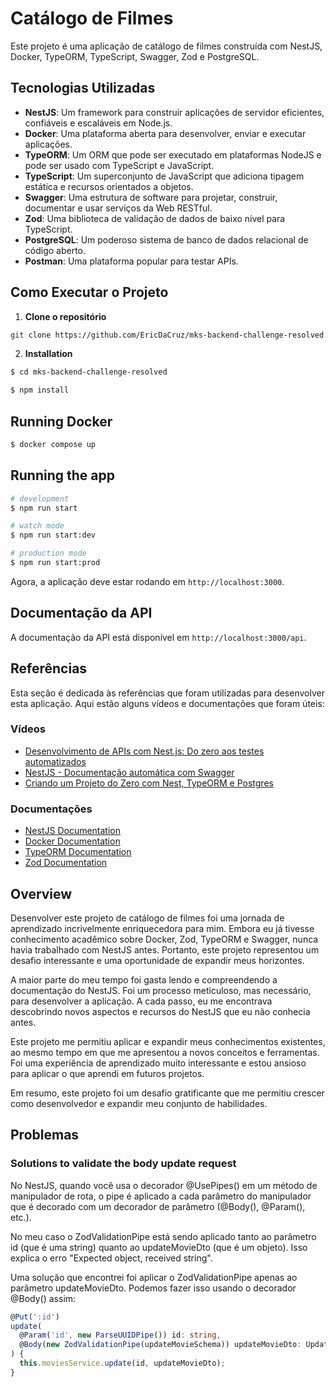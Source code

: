 # Catálogo de Filmes

Este projeto é uma aplicação de catálogo de filmes construída com NestJS, Docker, TypeORM, TypeScript, Swagger, Zod e PostgreSQL.

## Tecnologias Utilizadas

- **NestJS**: Um framework para construir aplicações de servidor eficientes, confiáveis e escaláveis em Node.js.
- **Docker**: Uma plataforma aberta para desenvolver, enviar e executar aplicações.
- **TypeORM**: Um ORM que pode ser executado em plataformas NodeJS e pode ser usado com TypeScript e JavaScript.
- **TypeScript**: Um superconjunto de JavaScript que adiciona tipagem estática e recursos orientados a objetos.
- **Swagger**: Uma estrutura de software para projetar, construir, documentar e usar serviços da Web RESTful.
- **Zod**: Uma biblioteca de validação de dados de baixo nível para TypeScript.
- **PostgreSQL**: Um poderoso sistema de banco de dados relacional de código aberto.
- **Postman**: Uma plataforma popular para testar APIs.

## Como Executar o Projeto

1. **Clone o repositório**

```bash
git clone https://github.com/EricDaCruz/mks-backend-challenge-resolved.git

```

2. **Installation**

```bash
$ cd mks-backend-challenge-resolved

$ npm install
```

## Running Docker

```bash
$ docker compose up
```

## Running the app

```bash
# development
$ npm run start

# watch mode
$ npm run start:dev

# production mode
$ npm run start:prod


```

Agora, a aplicação deve estar rodando em `http://localhost:3000`.

## Documentação da API

A documentação da API está disponível em `http://localhost:3000/api`.

## Referências

Esta seção é dedicada às referências que foram utilizadas para desenvolver esta aplicação. Aqui estão alguns vídeos e documentações que foram úteis:

### Vídeos

- [Desenvolvimento de APIs com Nest.js: Do zero aos testes automatizados](https://www.youtube.com/watch?v=yggaGQnsnxo&t=3568s)
- [NestJS - Documentação automática com Swagger](https://www.youtube.com/watch?v=fshX_252HbU)
- [Criando um Projeto do Zero com Nest, TypeORM e Postgres](https://www.youtube.com/watch?v=JlTdfXlIuEc)

### Documentações

- [NestJS Documentation](https://docs.nestjs.com/)
- [Docker Documentation](https://docs.docker.com/)
- [TypeORM Documentation](https://typeorm.io/)
- [Zod Documentation](https://zod.dev/)


## Overview

Desenvolver este projeto de catálogo de filmes foi uma jornada de aprendizado incrivelmente enriquecedora para mim. Embora eu já tivesse conhecimento acadêmico sobre Docker, Zod, TypeORM e Swagger, nunca havia trabalhado com NestJS antes. Portanto, este projeto representou um desafio interessante e uma oportunidade de expandir meus horizontes.

A maior parte do meu tempo foi gasta lendo e compreendendo a documentação do NestJS. Foi um processo meticuloso, mas necessário, para desenvolver a aplicação. A cada passo, eu me encontrava descobrindo novos aspectos e recursos do NestJS que eu não conhecia antes.

Este projeto me permitiu aplicar e expandir meus conhecimentos existentes, ao mesmo tempo em que me apresentou a novos conceitos e ferramentas. Foi uma experiência de aprendizado muito interessante e estou ansioso para aplicar o que aprendi em futuros projetos.

Em resumo, este projeto foi um desafio gratificante que me permitiu crescer como desenvolvedor e expandir meu conjunto de habilidades.


## Problemas 

### Solutions to validate the body update request

No NestJS, quando você usa o decorador @UsePipes() em um método de manipulador de rota, o pipe é aplicado a cada parâmetro do manipulador que é decorado com um decorador de parâmetro (@Body(), @Param(), etc.).

No meu caso o ZodValidationPipe está sendo aplicado tanto ao parâmetro id (que é uma string) quanto ao updateMovieDto (que é um objeto). Isso explica o erro "Expected object, received string".

Uma solução que encontrei foi  aplicar o ZodValidationPipe apenas ao parâmetro updateMovieDto. Podemos fazer isso usando o decorador @Body() assim:

```typescript
@Put(':id')
update(
  @Param('id', new ParseUUIDPipe()) id: string,
  @Body(new ZodValidationPipe(updateMovieSchema)) updateMovieDto: UpdateMovieDto,
) {
  this.moviesService.update(id, updateMovieDto);
}

```
